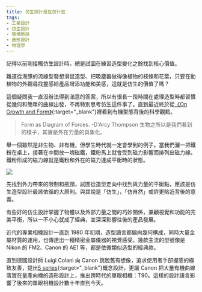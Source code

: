 ```yaml
---
title: 仿生設計是在仿什麼
tags:
- 工業設計
- 仿生設計
- 情境脈絡
- 造形設計
- 物理學
---
```


記得以前剛接觸仿生設計時，總是試圖在練習造型變化之餘找到核心價值。

難道從海豚的流線型發想滑鼠造型、把吸塵器做得像植物的枝條和花葉，只要在動植物的外觀尋找靈感給產品增添功能和美感，這就是仿生的價值了嗎？

這個疑問我一直沒辦法得到滿意的答案，所以有很長一段時間在處理造型時都習慣從幾何和簡單的曲線出發，不再特別思考仿生這件事了。直到最近終於從[《On Growth and Form》](https://www.goodreads.com/book/show/460984.On_Growth_and_Form){:target="_blank"}裡看到有機型態背後的科學觀點。

> Form as Diagram of Forces. -D'Arcy Thompson
生物之所以是我們看到的樣子，其實是外在力量的具象化。

舉一個雖然是非生物、非有機，但學生時代就一定會學到的例子。當我們灑一把鐵粉在桌上，接著在中間放一塊磁鐵，鐵粉馬上就會受到磁力影響而排列出磁力線。鐵粉形成的磁力線就是鐵粉和外在的磁力達成平衡時的狀態。

![](lines-of-magnetic-field.png)

先找到外力帶來的限制和瓶頸，試圖從造型走向中找到與力量的平衡點，應該是仿生造型設計最該依循的大原則。與其說是「仿生」，「仿自然」或許更貼近背後的意義。

有些好的仿生設計掌握了物體以及外部力量之間的巧妙關係，兼顧視覺和功能的完美平衡，所以一不小心就成了經典，並深深影響往後的產品發展。

近代的專業相機設計一直到 1980 年初期，造型語言都偏向幾何構成，同時大量金屬材質的運用，也傳達出一種精密金屬儀器的視覺感受。幾款主流的型號像是 Nikon 的 FM2、Canon 的 AE1 等，都是依循類似造型的經典款。

直到德國設計師 Luigi Colani 向 Canon 跳脫舊有想像，追求使用者手部握感的極致友善，提出[5 series](http://www.eljza.com/www.canon.com/camera-museum/design/kikaku/t90/03_5systems.html){:target="_blank"}概念設計，更讓 Canon 把大量有機曲線落實在量產向機的造形設計上，推出跨時代的單眼相機：T90。這樣的設計語言影響了後來的單眼相機設計數十年直到今天。